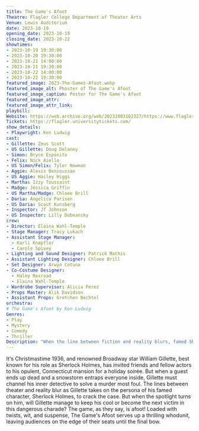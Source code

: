 ```yaml
---
title: The Game's Afoot
Theatre: Flagler College Department of Theater Arts
Venue: Lewis Auditorium
date: 2023-10-19
opening_date: 2023-10-19
closing_date: 2023-10-22
showtimes:
- 2023-10-19 19:30:00
- 2023-10-20 19:30:00
- 2023-10-21 14:00:00
- 2023-10-21 19:30:00
- 2023-10-22 14:00:00
- 2023-10-22 19:30:00
featured_image: 2023-The-Games-Afoot.webp
featured_image_alt: Phoster of The Game's Afoot
featured_image_caption: Poster for The Game's Afoot
featured_image_attr: 
featured_image_attr_link: 
playbill:
Website: https://web.archive.org/web/20231003162327/https://www.flagler.edu/information-for/community-members/arts--culture/theatre-productions/
Tickets: https://flagler.universitytickets.com/
show_details: 
- Playwright: Ken Ludwig
cast:
- Gillette: Zeus Scott
- US Gillette: Doug Delaney
- Simon: Bryce Esposito
- Felix: Nick Aiello
- US Simon/Felix: Tyler Newman
- Aggie: Alexis Bensoussan
- US Aggie: Hailey Higgs
- Martha: Izzy Toussaint
- Madge: Jessica Griffin
- US Martha/Madge: Chloee Brill
- Daria: Angelica Parisen
- US Daria: Scout Kunsberg
- Inspector: JT Johnson
- US Inspector: Lilly Dubnansky
crew:
- Director: Elaina Wahl-Temple
- Stage Manager: Tracy Lukach
- Assistant Stage Manager: 
  - Karli Knepfler
  - Carole Spivey
- Lighting and Sound Designer: Patrick Mathis
- Assistant Lighting Designer: Chloee Brill
- Set Designer: Arwyn Cotuna
- Co-Costume Designer: 
  - Haley Rexroad
  - Elaina Wahl-Temple
- Wardrobe Supervisor: Alicia Perez
- Props Master: Alik Davidson
- Assistant Props: Gretchen Bechtel
orchestra:
# The Game's Afoot by Ken Ludwig
Genres:
- Play
- Mystery
- Comedy
- Thriller
Description: "When the line between fiction and reality blurs, famed Sherlock Holmes actor William Gillette finds himself in the role of a lifetime: solving a real murder. Amid a holiday gathering gone awry, it's up to him to unravel the mystery before the curtain falls on them all."
---
```

It's Christmastime 1936, and renowned Broadway star William Gillette, best known for his role as Sherlock Holmes, has invited friends and fellow actors to his opulent, Connecticut mansion for a holiday soirée. But when a guest ends up dead and a snowstorm entraps everyone inside, Gillette must channel his inner detective to solve a murder most foul. The lines between theater and reality blur as Gillette takes on the persona of his famed character, Sherlock Holmes, to crack the case. But when the spotlight turns on him, will Gillette manage to keep his cool or become the next victim in this dangerous charade? The game, as they say, is afoot! Loaded with twists, wit, and suspense, The Game's Afoot serves up a thrilling whodunit, leaving audiences on the edge of their seats until the final bow.